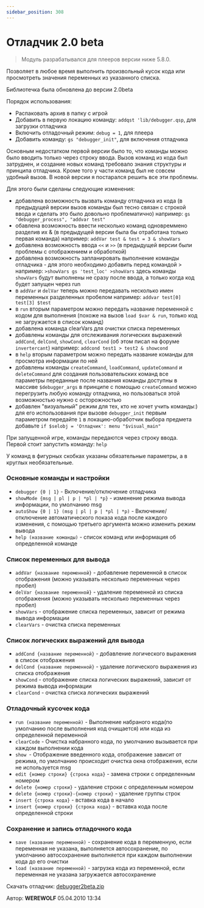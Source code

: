 ```yaml
---
sidebar_position: 308
---
```


# Отладчик 2.0 beta
<!-- [:informarch_debugger20] -->

> Модуль разрабатывался для плееров версии ниже 5.8.0.

Позволяет в любое время выполнить произвольный кусок кода или просмотреть значения переменных из указанного списка.

Библиотечка была обновлена до версии 2.0beta

Порядок использования:

* Распаковать архив в папку с игрой
* Добавить в первую локацию команду: `addqst 'lib/debugger.qsp`, для загрузки отладчика
* Включить отладочный режим: `debug = 1`, для плеера
* Добавить команду: `gs "debugger_init"`, для включения отладчика

Основным недостатком первой версии было то, что команды можно было вводить только через строку ввода. Вызов команд из кода был затруднен, и создание новых команд требовало знания структуры и принципа отладчика. Кроме того у части команд был не совсем удобный вызов. В новой версии я постарался решить все эти проблемы.

Для этого были сделаны следующие изменения:

* добавлена возможность вызвать команду отладчика из кода (в предыдущей версии вызов команды был тесно связан с строкой ввода и сделать это было довольно проблематично)
например: `gs "debugger_process", "addvar test"`
* обавлена возможность ввести несколько команд одновреммено разделив их & (в предыдущей версии была бы отработана только первая команда)
например: `addVar test & test = 3 & showVars`
* добавлена возможность ввода `<<` и `>>` (в предыдущей версии были проблемы с отображением и обработкой)
* добавлена возможность запланировать выполнение команды отладчика - для этого необходимо добавить перед командой >
например: `>showVars gs 'test_loc' >showVars`
здесь команды `showVars` будут выполнены не сразу после ввода, а только когда код будет запущен через run
* в `addVar` и `delVar` теперь можно передавать несколько имен переменных разделенных пробелом
например: `addvar test[0] test[3] $test`
* в `run` вторым параметром можно передать название переменной с кодом для выполнения (похоже на вызов `load $var & run`, только код не загружается в список команд)
* добавлена команда clearVars для очистки списка переменных
* добавлены команды для отслеживания логических выражений `addCond`, `delCond`, `showCond`, `clearCond` (об этом писал на форуме `invertercant`)
например: `addcond test1 > test2 & showcond`
* в `help` вторым параметром можно передать название команды для просмотра информации по ней
* добавлены команды `createCommand`, `loadCommand`, `updateCommand` и `deleteCommand` для создания пользовательских команд
все параметры переданные после названия команды доступны в массиве `$debugger_args`
в принципе с помощью `createCommand` можно перегрузить любую команду отладчика, но пользоваться этой возможностью нужно с осторожностью
* добавлен "визуальный" режим для тех, кто не хочет учить команды:)
для его использования при вызове `debugger_init` первым параметром передайте `1` в локацию-обработчик выбора предмета добавьте
`if $selobj = 'Отладчик': menu "$visual_main"`

При запущенной игре, команды передаются через строку ввода. Первой стоит запустить команду: `help`

У команд в фигурных скобках указаны обязательные параметры, а в круглых необязательные.

### Основные команды и настройки

* `debugger {0 | 1}` - Включение/отключение отладчика
* `showMode {msg | pl | p | *pl | *p}` - изменение режима вывода информации, по умолчанию msg
* `autoShow {0 | 1} (msg | pl | p | *pl | *p)` - Включение/отключение автоматического показа кода после каждого изменения, с помощью третьего аргумента можно изменить режим вывода
* `help (название команды)` - список команд или информация об определенной команде

### Список переменных для вывода

* `addVar {название переменной}` - добавление переменной в список отображения (можно указывать несколько переменных через пробел)
* `delVar {название переменной}` - удаление переменной из списка отображения (можно указывать несколько переменных через пробел)
* `showVars` - отображение списка переменных, зависит от режима вывода информации
* `clearVars` - очистка списка переменных

### Список логических выражений для вывода

* `addCond {название переменной}` - добавление логического выражения в список отображения
* `delCond {название переменной}` - удаление логического выражения из списка отображения
* `showCond` - отображение списка логических выражений, зависит от режима вывода информации
* `clearCond` - очистка списка логических выражений

### Отладочный кусочек кода

* `run (название переменной)` - Выполнение набраного кода(по умолчанию после выполнения код очищается) или кода из определенной переменной
* `clearCode` - Очистка набранного кода, по умолчанию вызывается при каждом выполнении кода
* `show `- Отображение введенного кода, отображение зависит от режима, по умолчанию происходит очистка окна отображения, если не используется msg
* `edit {номер строки} {строка кода}` - замена строки с определенным номером
* `delete {номер строки}` - удаление строки с определенным номером
* `delete {номер строки}-{номер строки}` - удаление группы строк
* `insert {строка кода}` - вставка кода в начало
* `insert {номер строки} {строка кода}` - вставка кода после определенной строки

### Сохранение и запись отладочного кода

* `save (название переменной)` - сохранение кода в переменную, если переменная не указана, выполняется автосохранение, по умолчанию автосохранение выполняется при каждом выполнении кода до его очистки
* `load (название переменной)` - загрузка кода из переменной, если переменная не указана загружается автосохранение

Скачать отладчик: [debugger2beta.zip](https://qsp.org/attachments/debugger2beta.zip)

Автор: **WEREWOLF**
05.04.2010 13:34